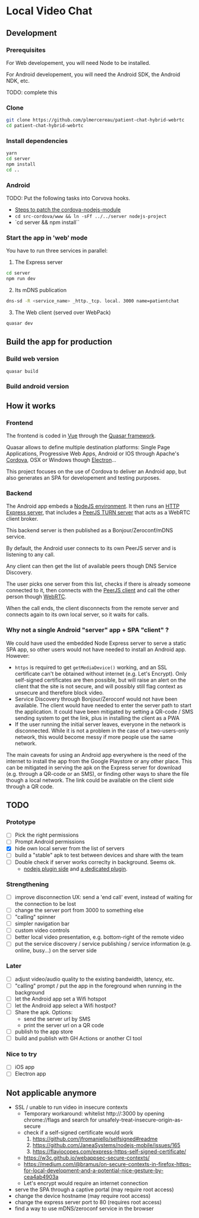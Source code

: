 # Local Video Chat

## Development

### Prerequisites

For Web developement, you will need Node to be installed.

For Android developement, you will need the Android SDK, the Android NDK, etc.

TODO: complete this

### Clone

```bash
git clone https://github.com/plmercereau/patient-chat-hybrid-webrtc
cd patient-chat-hybrid-webrtc
```

### Install dependencies

```bash
yarn
cd server
npm install
cd ..
```

### Android

TODO: Put the following tasks into Corvova hooks.

- [Steps to patch the cordova-nodejs-module](https://github.com/JaneaSystems/nodejs-mobile/issues/239)
- `cd src-cordova/www && ln -sFf ../../server nodejs-project`
- `cd server && npm install``

### Start the app in 'web' mode

You have to run three services in parallel:

1. The Express server

```bash
cd server
npm run dev
```

2. Its mDNS publication

```bash
dns-sd -R <service_name> _http._tcp. local. 3000 name=patientchat
```

3. The Web client (served over WebPack)

```bash
quasar dev
```

## Build the app for production

### Build web version

```bash
quasar build
```

### Build android version

## How it works

### Frontend

The frontend is coded in [Vue](https://vuejs.org/) through the [Quasar framework](https://quasar.dev/).

Quasar allows to define multiple destination platforms: Single Page Applications, Progressive Web Apps, Android or IOS through Apache's [Cordova](https://cordova.apache.org/), OSX or Windows though [Electron](https://www.electronjs.org/)...

This project focuses on the use of Cordova to deliver an Android app, but also generates an SPA for developement and testing purposes.

### Backend

The Android app embeds a [NodeJS environment](https://code.janeasystems.com/nodejs-mobile). It then runs an [HTTP Express server](https://expressjs.com/), that includes a [PeerJS TURN server](https://github.com/peers/peerjs-server) that acts as a WebRTC client broker.

This backend server is then published as a Bonjour/Zeroconf/mDNS service.

By default, the Android user connects to its own PeerJS server and is listening to any call.

Any client can then get the list of available peers though DNS Service Discovery.

The user picks one server from this list, checks if there is already someone connected to it, then connects with the [PeerJS client](https://peerjs.com/) and call the other person though [WebRTC](https://webrtc.org/).

When the call ends, the client disconnects from the remote server and connects again to its own local server, so it waits for calls.

### Why not a single Android "server" app + SPA "client" ?

We could have used the embedded Node Express server to serve a static SPA app, so other users would not have needed to install an Android app. However:

- `https` is required to get `getMediaDevice()` working, and an SSL certificate can't be obtained without internet (e.g. Let's Encrypt). Only self-signed certificates are then possible, but will raise an alert on the client that the site is not secure, and will possibly still flag context as unsecure and therefore block video.
- Service Discovery through Bonjour/Zeroconf would not have been available. The client would have needed to enter the server path to start the application. It could have been mitigated by setting a QR-code / SMS sending system to get the link, plus in installing the client as a PWA
- If the user running the initial server leaves, everyone in the network is disconnected. While it is not a problem in the case of a two-users-only network, this would become messy if more people use the same network.

The main caveats for using an Android app everywhere is the need of the internet to install the app from the Google Playstore or any other place. This can be mitigated in serving the apk on the Express server for download (e.g. through a QR-code or an SMS), or finding other ways to share the file though a local network. The link could be available on the client side through a QR code.

## TODO

### Prototype

- [ ] Pick the right permissions
- [ ] Prompt Android permissions
- [x] hide own local server from the list of servers
- [ ] build a "stable" apk to test between devices and share with the team
- [ ] Double check if server works correclty in background. Seems ok.
  - [nodejs plugin side](https://github.com/JaneaSystems/nodejs-mobile/issues/104) and [a dedicated plugin](https://github.com/katzer/cordova-plugin-background-mode).

### Strengthening

- [ ] improve disconnection UX: send a 'end call' event, instead of waiting for the connection to be lost
- [ ] change the server port from 3000 to something else
- [ ] "calling" spinner
- [ ] simpler navigation bar
- [ ] custom video controls
- [ ] better local video presentation, e.g. bottom-right of the remote video
- [ ] put the service discovery / service publishing / service information (e.g. online, busy...) on the server side

### Later

- [ ] adjust video/audio quality to the existing bandwidth, latency, etc.
- [ ] "calling" prompt / put the app in the foreground when running in the background
- [ ] let the Android app set a Wifi hotspot
- [ ] let the Android app select a Wifi hostpot?
- [ ] Share the apk. Options:
  - send the server url by SMS
  - print the server url on a QR code
- [ ] publish to the app store
- [ ] build and publish with GH Actions or another CI tool

### Nice to try

- [ ] iOS app
- [ ] Electron app

## Not applicable anymore

- SSL / unable to run video in insecure contexts
  - Temporary workaround: whitelist http://<hostname>:3000 by opening chrome://flags and search for unsafely-treat-insecure-origin-as-secure
  - check if a self-signed certificate would work
    1. https://github.com/jfromaniello/selfsigned#readme
    2. https://github.com/JaneaSystems/nodejs-mobile/issues/165
    3. https://flaviocopes.com/express-https-self-signed-certificate/
  - https://w3c.github.io/webappsec-secure-contexts/
  - https://medium.com/@bramus/on-secure-contexts-in-firefox-https-for-local-development-and-a-potential-nice-gesture-by-cea4ab4903a
  - Let's encrypt would require an internet connection
- serve the SPA through a captive portal (may require root access)
- change the device hostname (may require root access)
- change the express server port to 80 (requires root access)
- find a way to use mDNS/zeroconf service in the browser
